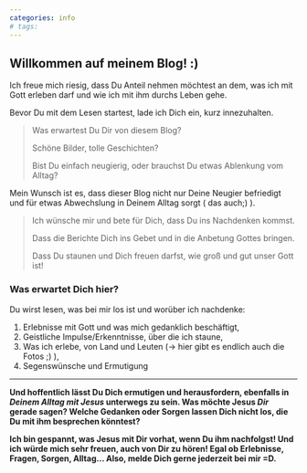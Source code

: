 ```yaml
---
categories: info
# tags: 
---
```


## Willkommen auf meinem Blog! :)

Ich freue mich riesig, dass Du Anteil nehmen möchtest an dem, was ich mit Gott erleben darf und wie ich mit ihm durchs Leben gehe.

Bevor Du mit dem Lesen startest, lade ich Dich ein, kurz innezuhalten.

> Was erwartest Du Dir von diesem Blog?
> 
> Schöne Bilder, tolle Geschichten?
> 
> Bist Du einfach neugierig, oder brauchst Du etwas Ablenkung vom Alltag?

Mein Wunsch ist es, dass dieser Blog nicht nur Deine Neugier befriedigt und für etwas Abwechslung in Deinem Alltag sorgt ( das auch;) ).

> Ich wünsche mir und bete für Dich, dass Du ins Nachdenken kommst.
> 
> Dass die Berichte Dich ins Gebet und in die Anbetung Gottes bringen.
> 
> Dass Du staunen und Dich freuen darfst, wie groß und gut unser Gott ist!

### Was erwartet Dich hier?

Du wirst lesen, was bei mir los ist und worüber ich nachdenke:
1) Erlebnisse mit Gott und was mich gedanklich beschäftigt,
2) Geistliche Impulse/Erkenntnisse, über die ich staune,
3) Was ich erlebe, von Land und Leuten (-> hier gibt es endlich auch die Fotos ;) ),
4) Segenswünsche und Ermutigung

* * *
**Und hoffentlich lässt Du Dich ermutigen und herausfordern, ebenfalls in _Deinem Alltag mit Jesus_ unterwegs zu sein. Was möchte Jesus _Dir_ gerade sagen? Welche Gedanken oder Sorgen lassen Dich nicht los, die Du mit ihm besprechen könntest?**

**Ich bin gespannt, was Jesus mit Dir vorhat, wenn Du ihm nachfolgst! Und ich würde mich sehr freuen, auch von Dir zu hören! Egal ob Erlebnisse, Fragen, Sorgen, Alltag... Also, melde Dich gerne jederzeit bei mir =D.**
